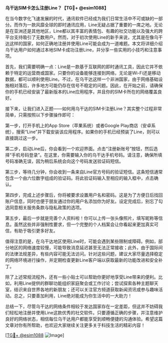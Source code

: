 **乌干达SIM卡怎么注册Line？【TG💪+ @esim1088】**

在当今数字化飞速发展的时代，通讯软件已经成为我们日常生活中不可或缺的一部分。而作为一款风靡全球的即时通讯应用，Line无疑占据了重要的一席之地。无论是在亚洲还是其他地区，Line都以其丰富的表情包、有趣的社交功能以及强大的跨平台支持吸引了无数用户。然而，对于初次使用Line的新手来说，尤其是在像乌干达这样的国家，如何正确地注册并使用Line可能会成为一道难题。本文将详细介绍乌干达用户如何通过本地SIM卡成功注册Line，并分享一些实用的小技巧和注意事项。

首先，我们需要明确一点：Line是一款基于互联网的即时通讯工具，因此它并不依赖于特定的运营商或国家。只要你的设备能够连接到网络，无论是Wi-Fi还是移动数据，都可以顺利使用Line。不过，在乌干达这样一个非洲国家，由于网络基础设施相对落后，许多地方可能仍存在信号不稳定的问题。因此，在开始之前，请确保你的手机已经安装了最新版本的Line应用程序，并且你的SIM卡所在的网络覆盖良好。

接下来，让我们进入正题——如何用乌干达的SIM卡注册Line？其实整个过程非常简单，只需按照以下步骤操作即可：

第一步，打开手机上的App Store（苹果系统）或者Google Play商店（安卓系统），搜索“Line”并下载安装该应用程序。如果你的手机已经预装了Line，则可以直接跳过这一步。

第二步，启动Line后，你会看到一个欢迎界面。点击“注册新账号”按钮，然后选择“手机号码登录”。在这里，你需要输入你的乌干达手机号码。请注意，确保所填号码准确无误，因为稍后系统会向这个号码发送验证码短信。

第三步，等待几分钟，你会收到一条来自Line官方号码的验证短信。这条短信通常包含一个由六位数字组成的验证码。将此验证码输入至相应的输入框中，点击确认。

第四步，完成上述步骤后，你将被要求设置用户名和密码。这是为了方便日后找回账户信息，同时也便于朋友通过你的用户名添加你为好友。设定完成后，别忘了勾选同意相关服务条款与隐私政策的选项。

第五步，最后一步就是完善个人资料啦！你可以上传一张头像照片，填写昵称等信息。虽然这些并非强制性要求，但一个完整的个人档案会让你看起来更加真实可信，有助于吸引更多好友。

值得注意的是，在乌干达地区使用Line时，可能会遇到某些限制或障碍。例如，部分地区的网络速度较慢，可能导致消息延迟甚至无法正常接收；此外，由于国际间的法律法规差异，有些内容可能无法访问。针对这些问题，建议大家尽量选择稳定的网络环境进行操作，并定期检查更新Line客户端以获取最新的功能改进和安全补丁。

除了上述常规流程外，还有一些小贴士可以帮助你更好地享受Line带来的便利。比如，利用Line提供的群聊功能组织家庭聚会或工作讨论；尝试探索各种主题聊天室，结识来自世界各地的新朋友；还可以关注官方频道获取新闻资讯或参与趣味活动。总之，只要善加利用，Line绝对能成为你生活中的一大助力！

总结一下，尽管乌干达的网络条件相较于发达国家存在一定差距，但这并不妨碍我们轻松地注册并使用Line这款优秀的社交软件。只要遵循正确的步骤，并注意维护良好的网络状态，相信每位乌干达用户都能享受到顺畅便捷的沟通体验。希望这篇文章对你有所帮助，也欢迎大家继续关注更多关于科技生活的精彩内容！

[[TG💪+ @esim1088](https://t.me/s/esim1088) ![Image](https://i.postimg.cc/4NQfJmqS/Snipaste-2025-05-13-00-14-12.png)]